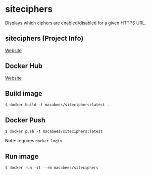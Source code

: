 # siteciphers
Displays which ciphers are enabled/disabled for a given HTTPS URL.

## siteciphers (Project Info)
[Website](https://github.com/alexanderepstein/Bash-Snippets)

## Docker Hub
[Website](https://hub.docker.com/r/macabees/siteciphers/)

## Build image
`$ docker build -t macabees/siteciphers:latest .`

## Docker Push
`$ docker push -t macabees/siteciphers:latest`

Note: requires `docker login`

## Run image
`$ docker run -it --rm macabees/siteciphers`

